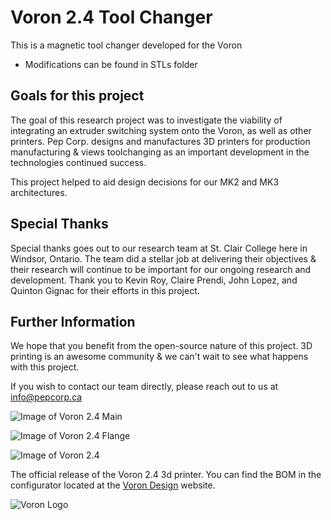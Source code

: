# Voron 2.4 Tool Changer
This is a magnetic tool changer developed for the Voron
- Modifications can be found in STLs folder

## Goals for this project
The goal of this research project was to investigate the viability of integrating an extruder switching system onto the Voron, as well as other printers. Pep Corp. designs and manufactures 3D printers for production manufacturing & views toolchanging as an important development in the technologies continued success. 

This project helped to aid design decisions for our MK2 and MK3 architectures.

## Special Thanks
Special thanks goes out to our research team at St. Clair College here in Windsor, Ontario. The team did a stellar job at delivering their objectives & their research will continue to be important for our ongoing research and development. Thank you to Kevin Roy, Claire Prendi, John Lopez, and Quinton Gignac for their efforts in this project.

## Further Information
We hope that you benefit from the open-source nature of this project. 3D printing is an awesome community & we can't wait to see what happens with this project. 

If you wish to contact our team directly, please reach out to us at info@pepcorp.ca 

![Image of Voron 2.4 Main](https://i.imgur.com/1lS2wVN.jpg)

![Image of Voron 2.4 Flange](https://i.imgur.com/z6otKlg.jpg)

![Image of Voron 2.4](http://vorondesign.com/images/voron2.4.jpg)

The official release of the Voron 2.4 3d printer.  You can find the BOM in the configurator located at the [Voron Design]( http://vorondesign.com/voron2.4) website.

![Voron Logo](http://vorondesign.com/images/voron_design_logo.png)
